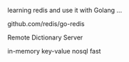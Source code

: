learning redis and use it with Golang ... 

github.com/redis/go-redis

Remote Dictionary Server

in-memory
key-value
nosql
fast
